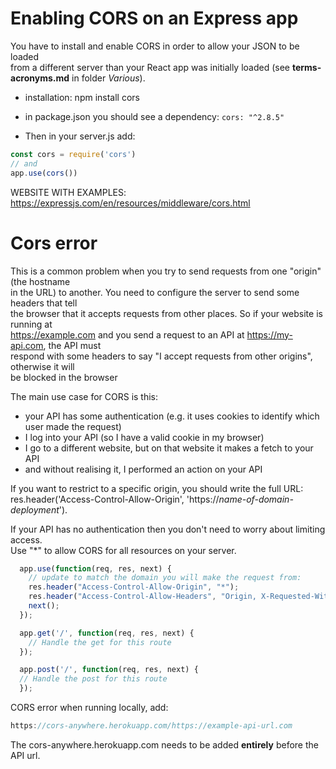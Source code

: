 # Enabling CORS on an Express app

You have to install and enable CORS in order to allow your JSON to be loaded  
from a different server than your React app was initially loaded (see **terms-acronyms.md** in folder *Various*).

* installation:  npm install cors

* in package.json you should see a dependency:  `cors: "^2.8.5"`

* Then in your server.js add:  
``` javascript
const cors = require('cors')
// and
app.use(cors())
```

WEBSITE WITH EXAMPLES: https://expressjs.com/en/resources/middleware/cors.html

# Cors error

This is a common problem when you try to send requests from one "origin" (the hostname  
in the URL) to another. You need to configure the server to send some headers that tell  
the browser that it accepts requests from other places. So if your website is running at  
https://example.com and you send a request to an API at https://my-api.com, the API must  
respond with some headers to say "I accept requests from other origins", otherwise it will  
be blocked in the browser

The main use case for CORS is this:
* your API has some authentication (e.g. it uses cookies to identify which user made the request)
* I log into your API (so I have a valid cookie in my browser)
* I go to a different website, but on that website it makes a fetch to your API
* and without realising it, I performed an action on your API  

If you want to restrict to a specific origin, you should write the full URL:  
res.header('Access-Control-Allow-Origin', 'https://*name-of-domain-deployment*').  

If your API has no authentication then you don't need to worry about limiting access.  
Use "*" to allow CORS for all resources on your server.
``` javascript
  app.use(function(req, res, next) {
    // update to match the domain you will make the request from:
    res.header("Access-Control-Allow-Origin", "*"); 
    res.header("Access-Control-Allow-Headers", "Origin, X-Requested-With, Content-Type, Accept");
    next();
  });

  app.get('/', function(req, res, next) {
    // Handle the get for this route
  });

  app.post('/', function(req, res, next) {
  // Handle the post for this route
  });
  ```

  CORS error when running locally, add:  
  ``` javascript
  https://cors-anywhere.herokuapp.com/https://example-api-url.com
  ```
  The cors-anywhere.herokuapp.com needs to be added **entirely** before the API url.